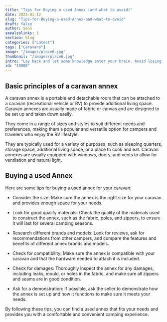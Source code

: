 ```yaml
---
title: "Tips for Buying a used Annex (and what to avoid)"
date: 2023-01-12
slug: "Tips-for-Buying-a-used-Annex-and-what-to-avoid"
draft: false
author: Sean
seealsolinks: 1
section: blog
categories: ["Latest"]
tags: ["Caravans"]
image: "/images/place6.jpg"
thumbnail: "/images/place6.jpg"
intro: "Lay back and let some knowledge enter your brain. Avoid losing the plot. Make the leap into the world of used  caravans annexes. Impress your friends and colleagues with your knowledge about the best approach to buying a used annex."
id: "10000"
---
```


## Basic principles of a caravan annex

A caravan annex is a portable and detachable room that can be attached to a caravan (recreational vehicle or RV) to provide additional living space. Caravan annexes are usually made of fabric or canvas and are designed to be set up and taken down easily.

They come in a range of sizes and styles to suit different needs and preferences, making them a popular and versatile option for campers and travelers who enjoy the RV lifestyle.

They are typically used for a variety of purposes, such as sleeping quarters, storage space, additional living space, or a place to cook and eat. Caravan annexes are usually equipped with windows, doors, and vents to allow for ventilation and natural light.

## Buying a used Annex

Here are some tips for buying a used annex for your caravan:

- Consider the size: Make sure the annex is the right size for your caravan and provides enough space for your needs.

- Look for good quality materials: Check the quality of the materials used to construct the annex, such as the fabric, poles, and zippers, to ensure it will last for several camping seasons.

- Research different brands and models: Look for reviews, ask for recommendations from other campers, and compare the features and benefits of different annex brands and models.

- Check for compatibility: Make sure the annex is compatible with your caravan and that the hardware needed to attach it is included.

- Check for damages: Thoroughly inspect the annex for any damages, including leaks, mould, or holes in the fabric, and make sure all zippers and seams are in good condition.

- Ask for a demonstration: If possible, ask the seller to demonstrate how the annex is set up and how it functions to make sure it meets your needs.

By following these tips, you can find a used annex that fits your needs and provides you with a comfortable and convenient camping experience.
